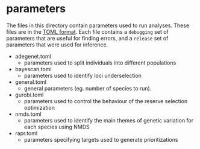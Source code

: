 parameters
==========

The files in this directory contain parameters used to run analyses. These files are in the [TOML format](https://github.com/toml-lang/toml). Each file contains a `debugging` set of parameters that are useful for finding errors, and a `release` set of parameters that were used for inference.

* adegenet.toml
	+ parameters used to split individuals into different populations
* bayescan.toml
	+ parameters used to identify loci underselection
* general.toml
	+ general parameters (eg. number of species to run).
* gurobi.toml
	+ parameters used to control the behaviour of the reserve selection optimization
* nmds.toml
	+ parameters used to identify the main themes of genetic variation for each species using NMDS
* rapr.toml
	+ parameters specifying targets used to generate prioritizations